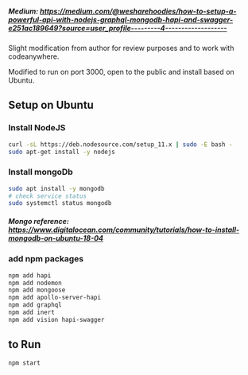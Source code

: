 ##### Medium: https://medium.com/@wesharehoodies/how-to-setup-a-powerful-api-with-nodejs-graphql-mongodb-hapi-and-swagger-e251ac189649?source=user_profile---------4-------------------
Slight modification from author for review purposes and to work with codeanywhere.

Modified to run on port 3000, open to the public and install based on Ubuntu.

## Setup on Ubuntu

### Install NodeJS
```bash
curl -sL https://deb.nodesource.com/setup_11.x | sudo -E bash -
sudo apt-get install -y nodejs
```
### Install mongoDb
```bash
sudo apt install -y mongodb
# check service status
sudo systemctl status mongodb
```

##### Mongo reference: https://www.digitalocean.com/community/tutorials/how-to-install-mongodb-on-ubuntu-18-04

### add npm packages
```bash
npm add hapi 
npm add nodemon
npm add mongoose
npm add apollo-server-hapi
npm add graphql
npm add inert
npm add vision hapi-swagger 
```

## to Run

```bash
npm start
```
